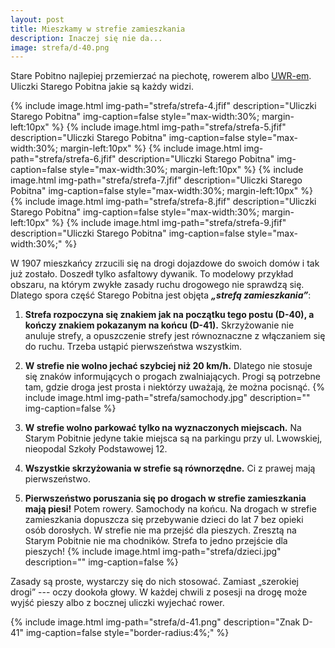 ```yaml
---
layout: post
title: Mieszkamy w strefie zamieszkania
description: Inaczej się nie da...
image: strefa/d-40.png
---
```


Stare Pobitno najlepiej przemierzać na piechotę, rowerem albo [UWR-em](https://pl.wikipedia.org/wiki/Urz%C4%85dzenie_wspomagaj%C4%85ce_ruch). Uliczki Starego Pobitna jakie są każdy widzi.

{% include image.html img-path="strefa/strefa-4.jfif" description="Uliczki Starego Pobitna" img-caption=false style="max-width:30%; margin-left:10px" %}
{% include image.html img-path="strefa/strefa-5.jfif" description="Uliczki Starego Pobitna" img-caption=false style="max-width:30%; margin-left:10px" %}
{% include image.html img-path="strefa/strefa-6.jfif" description="Uliczki Starego Pobitna" img-caption=false style="max-width:30%; margin-left:10px" %}
{% include image.html img-path="strefa/strefa-7.jfif" description="Uliczki Starego Pobitna" img-caption=false style="max-width:30%; margin-left:10px" %}
{% include image.html img-path="strefa/strefa-8.jfif" description="Uliczki Starego Pobitna" img-caption=false style="max-width:30%; margin-left:10px" %}
{% include image.html img-path="strefa/strefa-9.jfif" description="Uliczki Starego Pobitna" img-caption=false style="max-width:30%;" %}

W 1907 mieszkańcy zrzucili się na drogi dojazdowe do swoich domów i tak już zostało. Doszedł tylko asfaltowy dywanik. To modelowy przykład obszaru, na którym zwykłe zasady ruchu drogowego nie sprawdzą się. Dlatego spora część Starego Pobitna jest objęta ***„strefą zamieszkania”***:

1. **Strefa rozpoczyna się znakiem jak na początku tego postu (D-40), a kończy znakiem pokazanym na końcu (D-41).** Skrzyżowanie nie anuluje strefy, a opuszczenie strefy jest równoznaczne z włączaniem się do ruchu. Trzeba ustąpić pierwszeństwa wszystkim.

2. **W strefie nie wolno jechać szybciej niż 20 km/h.** Dlatego nie stosuje się znaków informujących o progach zwalniających. Progi są potrzebne tam, gdzie droga jest prosta i niektórzy uważają, że można pocisnąć.
{% include image.html img-path="strefa/samochody.jpg" description="" img-caption=false %}

3. **W strefie wolno parkować tylko na wyznaczonych miejscach.** Na Starym Pobitnie jedyne takie miejsca są na parkingu przy ul. Lwowskiej, nieopodal Szkoły Podstawowej 12.

4. **Wszystkie skrzyżowania w strefie są równorzędne.** Ci z prawej mają pierwszeństwo.

5. **Pierwszeństwo poruszania się po drogach w strefie zamieszkania mają piesi!** Potem rowery. Samochody na końcu. Na drogach w strefie zamieszkania dopuszcza się przebywanie dzieci do lat 7 bez opieki osób dorosłych. W strefie nie ma przejść dla pieszych. Zresztą na Starym Pobitnie nie ma chodników. Strefa to jedno przejście dla pieszych!
{% include image.html img-path="strefa/dzieci.jpg" description="" img-caption=false %}

Zasady są proste, wystarczy się do nich stosować. Zamiast „szerokiej drogi” --- oczy dookoła głowy. W każdej chwili z posesji na drogę może wyjść pieszy albo z bocznej uliczki wyjechać rower.

{% include image.html img-path="strefa/d-41.png" description="Znak D-41" img-caption=false style="border-radius:4%;" %}

